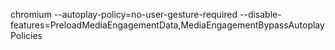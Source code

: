   chromium --autoplay-policy=no-user-gesture-required --disable-features=PreloadMediaEngagementData,MediaEngagementBypassAutoplayPolicies
